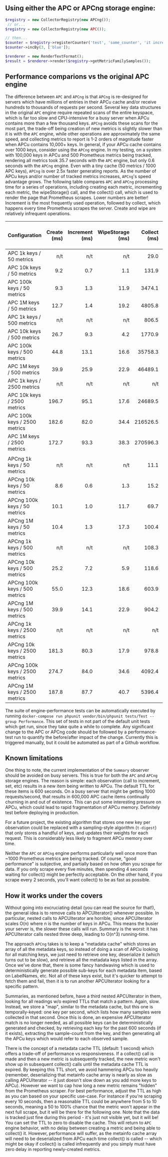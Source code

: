 
## Using either the APC or APCng storage engine:
```php
$registry = new CollectorRegistry(new APCng());
 // or...
$registry = new CollectorRegistry(new APC());

// then...
$counter = $registry->registerCounter('test', 'some_counter', 'it increases', ['type']);
$counter->incBy(3, ['blue']);

$renderer = new RenderTextFormat();
$result = $renderer->render($registry->getMetricFamilySamples());
```

## Performance comparions vs the original APC engine
The difference between `APC` and `APCng` is that `APCng` is re-designed for servers which have millions of entries in their APCu cache and/or receive hundreds to thousands of requests per second. Several key data structures in the original `APC` engine require repeated scans of the entire keyspace, which is far too slow and CPU-intensive for a busy server when APCu contains more than a few thousand keys. `APCng` avoids these scans for the most part, the trade-off being creation of new metrics is slightly slower than it is with the `APC` engine, while other operations are approximately the same speed, and collecting metrics to report is 1-2 orders of magnitude faster when APCu contains 10,000+ keys.
In general, if your APCu cache contains over 1000 keys, consider using the `APCng` engine.
In my testing, on a system with 100,000 keys in APCu and 500 Prometheus metrics being tracked, rendering all metrics took 35.7 seconds with the `APC` engine, but only 0.6 seconds with the `APCng` engine. Even with a tiny cache (50 metrics / 1000 APC keys), `APCng` is over 2.5x faster generating reports. As the number of APCu keys and/or number of tracked metrics increases, `APCng`'s speed advantage grows.
The following table compares `APC` and `APCng` processing time for a series of operations, including creating each metric, incrementing each metric, the wipeStorage() call, and the collect() call, which is used to render the page that Prometheus scrapes. Lower numbers are better!  Increment is the most frequently used operation, followed by collect, which happens every time Prometheus scrapes the server. Create and wipe are relatively infrequent operations.

| Configuration                  | Create (ms) | Increment (ms) | WipeStorage (ms) | Collect (ms) | Collect speedup over APC |
|--------------------------------|------------:|---------------:|-----------------:|-------------:|-------------------------:|
| APC 1k keys     / 50 metrics   |         n/t |            n/t |              n/t |         29.0 |                        - |
| APC 10k keys    / 50 metrics   |         9.2 |            0.7 |              1.1 |        131.9 |                        - |
| APC 100k keys   / 50 metrics   |         9.3 |            1.3 |             11.9 |       3474.1 |                        - |
| APC 1M keys     / 50 metrics   |        12.7 |            1.4 |             19.2 |       4805.8 |                        - |
| APC 1k keys     / 500 metrics  |         n/t |            n/t |              n/t |        806.5 |                        - |
| APC 10k keys    / 500 metrics  |        26.7 |            9.3 |              4.2 |       1770.9 |                        - |
| APC 100k keys   / 500 metrics  |        44.8 |           13.1 |             16.6 |      35758.3 |                        - |
| APC 1M keys     / 500 metrics  |        39.9 |           25.9 |             22.9 |      46489.1 |                        - |
| APC 1k keys     / 2500 metrics |         n/t |            n/t |              n/t |          n/t |                      n/t |
| APC 10k keys    / 2500 metrics |       196.7 |           95.1 |             17.6 |      24689.5 |                        - |
| APC 100k keys   / 2500 metrics |       182.6 |           82.0 |             34.4 |     216526.5 |                        - |
| APC 1M keys     / 2500 metrics |       172.7 |           93.3 |             38.3 |     270596.3 |                        - |
|                                |             |                |                  |              |                          |
| APCng 1k keys   / 50 metrics   |         n/t |            n/t |              n/t |         11.1 |                     2.6x |
| APCng 10k keys  / 50 metrics   |         8.6 |            0.6 |              1.3 |         15.2 |                     8.6x |
| APCng 100k keys / 50 metrics   |        10.1 |            1.0 |             11.7 |         69.7 |                    49.8x |
| APCng 1M keys   / 50 metrics   |        10.4 |            1.3 |             17.3 |        100.4 |                    47.9x |
| APCng 1k keys   / 500 metrics  |         n/t |            n/t |              n/t |        108.3 |                     7.4x |
| APCng 10k keys  / 500 metrics  |        25.2 |            7.2 |              5.9 |        118.6 |                    14.9x |
| APCng 100k keys / 500 metrics  |        55.0 |           12.3 |             18.6 |        603.9 |                    59.2x |
| APCng 1M keys   / 500 metrics  |        39.9 |           14.1 |             22.9 |        904.2 |                    51.4x |
| APCng 1k keys   / 2500 metrics |         n/t |            n/t |              n/t |          n/t |                      n/t |
| APCng 10k keys  / 2500 metrics |       181.3 |           80.3 |             17.9 |        978.8 |                    25.2x |
| APCng 100k keys / 2500 metrics |       274.7 |           84.0 |             34.6 |       4092.4 |                    52.9x |
| APCng 1M keys   / 2500 metrics |       187.8 |           87.7 |             40.7 |       5396.4 |                    50.1x |

The suite of engine-performance tests can be automatically executed by running `docker-compose run phpunit vendor/bin/phpunit tests/Test --group Performance`. This set of tests in not part of the default unit tests which get run, since they take quite a while to complete. Any significant change to the APC or APCng code should be followed by a performance-test run to quantify the before/after impact of the change. Currently this is triggered manually, but it could be automated as part of a Github workflow.

## Known limitations
One thing to note, the current implementation of the `Summary` observer should be avoided on busy servers. This is true for both the `APC` and `APCng` storage engines. The reason is simple: each observation (call to increment, set, etc) results in a new item being written to APCu. The default TTL for these items is 600 seconds.  On a busy server that might be getting 1000 requests/second, that results in 600,000 APC cache items continually churning in and out of existence.  This can put some interesting pressure on APCu, which could lead to rapid fragmentation of APCu memory. Definitely test before deploying in production.

For a future project, the existing algorithm that stores one new key per observation could be replaced with a sampling-style algorithm (`t-digest`) that only stores a handful of keys, and updates their weights for each request. This is considerably less likely to fragment APCu memory over time.

Neither the `APC` or `APCng` engine performs particularly well once more than ~1000 Prometheus metrics are being tracked.  Of course, "good performance" is subjective, and partially based on how often you scrape for data.  If you only scrape every five minutes, then spending 4 seconds waiting for collect() might be perfectly acceptable.  On the other hand, if you scrape every 2 seconds, you'll want collect() to be as fast as possible.

## How it works under the covers
Without going into excruciating detail (you can read the source for that!), the general idea is to remove calls to APCUIterator() whenever possible. In particular, nested calls to APCUIterator are horrible, since APCUIterator scales O(n) where n is the number of keys in APCu.  This means the busier your server is, the slower these calls will run.  Summary is the worst: it has APCUIterator calls nested three deep, leading to O(n^3) running-time.

The approach `APCng` takes is to keep a "metadata cache" which stores an array of all the metadata keys, so instead of doing a scan of APCu looking for all matching keys, we just need to retrieve one key, deserialize it (which turns out to be slow), and retrieve all the metadata keys listed in the array.  Once we've done that, there is some fancy handwaving which is used to deterministically generate possible sub-keys for each metadata item, based on LabelNames, etc. Not all of these keys exist, but it's quicker to attempt to fetch them and fail, then it is to run another APCUIterator looking for a specific pattern.

Summaries, as mentioned before, have a third nested APCUIterator in them, looking for all readings w/o expired TTLs that match a pattern.  Again, slow.  Instead, we store a "map", similar to the metadata cache, but this one is temporally-keyed: one key per second, which lists how many samples were collected in that second. Once this is done, an expensive APCUIterator match is no longer needed, as all possible keys can be deterministically generated and checked, by retrieving each key for the past 600 seconds (if it exists), extracting the sample-count from the key, and then generating all the APCu keys which would refer to each observed sample.

There is the concept of a metadata cache TTL (default: 1 second) which offers a trade-off of performance vs responsiveness. If a collect() call is made and then a new metric is subsequently tracked, the new metric won't show up in subsequent collect() calls until the metadata cache TTL is expired. By keeping this TTL short, we avoid hammering APCu too heavily (remember, deserializing that metainfo cache array is nearly as slow as calling APCUIterator -- it just doesn't slow down as you add more keys to APCu). However we want to cap how long a new metric remains "hidden" from the Prometheus scraper.  For best performance, adjust the TTL as high as you can based on your specific use-case. For instance if you're scraping every 10 seconds, then a reasonable TTL could be anywhere from 5 to 10 seconds, meaning a 50 to 100% chance that the metric won't appear in the next full scrape, but it will be there for the following one.  Note that the data is tracked just fine during this period - it's just not visible yet, but it will be!  You can set the TTL to zero to disable the cache. This will return to `APC` engine behavior, with no delay between creating a metric and being able to collect() it. However, performance will suffer, as the metainfo cache array will need to be deserialized from APCu each time collect() is called -- which might be okay if collect() is called infrequently and you simply must have zero delay in reporting newly-created metrics.
